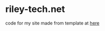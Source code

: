 # riley-tech.net
code for my site
made from template at [here](https://www.w3schools.com/w3css/tryw3css_templates_parallax.htm)
